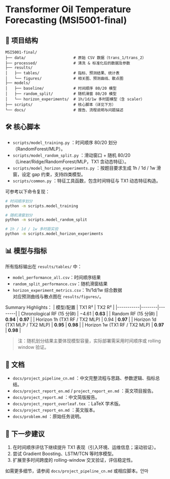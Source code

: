 # Transformer Oil Temperature Forecasting (MSI5001-final)

## 📁 项目结构
```
MSI5001-final/
├── data/                     # 原始 CSV 数据（trans_1/trans_2）
├── processed/                # 清洗 & 标准化后的数据及参数
├── results/
│   ├── tables/               # 指标、预测结果、统计表
│   └── figures/              # 相关图、预测曲线、散点图
├── models/
│   ├── baseline/             # 时间顺序 80/20 模型
│   ├── random_split/         # 随机滑窗 80/20 模型
│   └── horizon_experiments/  # 1h/1d/1w 多时距模型（含 scaler）
├── scripts/                  # 核心脚本（详见下方）
└── docs/                     # 报告、流程说明与问题描述
```

## 🛠 核心脚本
- `scripts/model_training.py` ：时间顺序 80/20 划分（RandomForest/MLP）。  
- `scripts/model_random_split.py` ：滑动窗口 + 随机 80/20（Linear/Ridge/RandomForest/MLP，TX1 含动态特征）。  
- `scripts/model_horizon_experiments.py` ：按题目要求生成 1h / 1d / 1w 滑窗，设定 gap 约束，支持四类模型。  
- `scripts/common.py` ：特征工具函数，包含时间特征与 TX1 动态特征构造。

可参考以下命令复现：
```bash
# 时间顺序划分
python -m scripts.model_training

# 随机滑窗划分
python -m scripts.model_random_split

# 1h / 1d / 1w 多时距实验
python -m scripts.model_horizon_experiments
```

## 📊 模型与指标
所有指标输出在 `results/tables/` 中：
- `model_performance_all.csv`：时间顺序结果  
- `random_split_performance.csv`：随机滑窗结果  
- `horizon_experiment_metrics.csv`：1h/1d/1w 综合数据  
对应预测曲线与散点图在 `results/figures/`。

Summary Highlights：
| 模型/配置 | TX1 R² | TX2 R² |
|-----------|--------|--------|
| Chronological RF (15 分钟) | −4.61 | **0.63** |
| Random RF (15 分钟) | **0.94** | **0.97** |
| Horizon 1h (TX1 RF / TX2 MLP) | 0.94 | **0.97** |
| Horizon 1d (TX1 MLP / TX2 MLP) | **0.95** | **0.98** |
| Horizon 1w (TX1 RF / TX2 MLP) | **0.97** | **0.98** |

> 注：随机划分结果主要体现模型容量，实际部署需采用时间顺序或 rolling window 验证。

## 📝 文档
- `docs/project_pipeline_cn.md` ：中文完整流程与思路、参数逻辑、指标总结。  
- `docs/project_report_en.md` / `project_report_en.md` ：英文项目报告。  
- `docs/project_report.md` ：中文简版报告。  
- `docs/project_report_overleaf.tex` ：LaTeX 学术版。  
- `docs/project_report_en.md` ：英文版本。  
- `docs/problem.md` ：原始任务说明。

## 🚀 下一步建议
1. 在时间顺序评估下继续提升 TX1 表现（引入环境、运维信息；滚动验证）。  
2. 尝试 Gradient Boosting、LSTM/TCN 等时序模型。  
3. 扩展至多时间跨度的 rolling-window 交叉验证，评估稳定性。

如需更多细节，请参阅 `docs/project_pipeline_cn.md` 或相应脚本。안마
